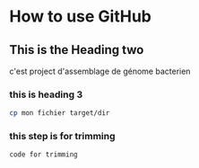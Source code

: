 # How to use GitHub
## This is the Heading two
c'est project d'assemblage de génome bacterien

### this is heading 3
````bash
cp mon fichier target/dir
````

### this step is for trimming
````bash
code for trimming
````
